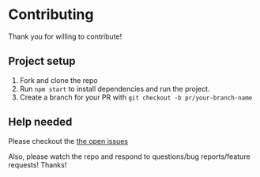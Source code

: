 # Contributing

Thank you for willing to contribute!

## Project setup

1.  Fork and clone the repo
2.  Run `npm start` to install dependencies and run the project.
3.  Create a branch for your PR with `git checkout -b pr/your-branch-name`

## Help needed

Please checkout the [the open issues][issues]

Also, please watch the repo and respond to questions/bug reports/feature
requests! Thanks!

[issues]: https://github.com/OksanaShpak/artem-pizza/issues
